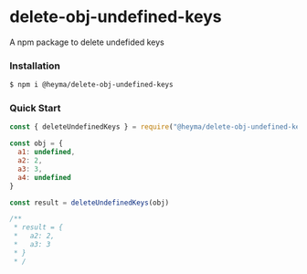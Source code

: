 # delete-obj-undefined-keys

A npm package to delete undefided keys

### Installation

``` bash
$ npm i @heyma/delete-obj-undefined-keys
```

### Quick Start

``` jsx
const { deleteUndefinedKeys } = require("@heyma/delete-obj-undefined-keys")

const obj = {
  a1: undefined,
  a2: 2,
  a3: 3,
  a4: undefined
}

const result = deleteUndefinedKeys(obj)

/**
 * result = {
 *   a2: 2,
 *   a3: 3
 * }
 * /
```
